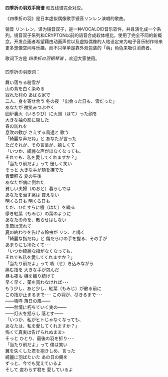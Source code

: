 

**四季折の羽双手简谱** 和五线谱完全对应。

《四季折の羽》是日本虚拟偶像歌手镜音リンレン演唱的歌曲。

镜音
リン·レン，译为镜音双子，是一种VOCALOID音乐软件，并且演化成一个系列。镜音双子系列和CRYPTON以前的语音合成软体相比，使用了完全不同的新概念，开发企画者希望藉由动画声优以及虚拟偶像的人格设定来为电子音乐制作带来更多想像空间与乐趣，而不只单单是靠外观包装的「萌」角色来吸引消费者。

歌词下方是 _四季折の羽钢琴谱_ ，欢迎大家使用。

###  
四季折の羽歌词：

舞い落ちる粉雪が  
山の背を白く染める  
寂れた村の あばら家で  
二人、身を寄せ合う 冬の夜 「出会った日も、雪だった」  
あなたが 微笑みつぶやく  
囲炉裏火（いろりび）に火照（ほて）った顔を  
大きな袖の影に隠した  
春の訪れを  
息吹の歓び さえずる鳥達と 歌う  
「綺麗な声だね」と あなたが言った  
ただそれが、その言葉が、嬉しくて  
「いつか、綺麗な声が出なくなっても、  
それでも、私を愛してくれますか？」  
「当たり前だよ」って 優しく笑い  
そっと 大きな手が頬を撫でた  
青葉照る 夏の午後  
あなたが病に倒れた  
貧しい夫婦（めおと）暮らしでは  
あなたを治す薬は 買えない  
明くる日も 明くる日も  
ただ、ひたすらに機（はた）を織る  
儚き紅葉（もみじ）の葉のように  
あなたの命を、散らせはしない  
季節は流れて  
夏の終わりを告げる鈴虫が リン、と鳴く  
「綺麗な指だね」と 傷だらけの手を握る、その手が  
あまりにも冷たくて･･･  
「いつか綺麗な指がなくなっても、  
それでも私を愛してくれますか？」  
「当たり前だよ」って 咳（せ）き込みながら  
痛む指を 大きな手が包んだ  
昼も夜も 機を織り続けて  
早く早く、薬を買わなければ･･･  
もう少し、あと少し、紅葉（もみじ）が散る前に  
この指が止まるまで･･･ この羽が、尽きるまで･･･  
――嗚呼 落日の風――  
――無情に朽ちていく実の――  
――灯火を揺らし 落とす――  
「いつか、私がヒトじゃなくなっても、  
あなたは、私を愛してくれますか？」  
怖くて真実は告げられぬまま>  
そっと ひとり、最後の羽を折り･･･  
「当たり前だよ」って 僕は笑い  
翼を失くした君を抱きしめ、言った  
綺麗に羽ばたいた あの日の鶴を  
ずっと、今でも覚えているよ  
そして 変わらず君を 愛しているよ


